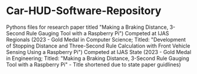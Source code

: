 # Car-HUD-Software-Repository
Pythons files for research paper titled "Making a Braking Distance, 3-Second Rule Gauging Tool with a Raspberry Pi")
Competed at IJAS Regionals (2023 - Gold Medal in Computer Science; Titled: "Development of Stopping Distance and Three-Second Rule Calculation with Front Vehicle Sensing Using a Raspberry Pi")
Competed at IJAS State (2023 - Gold Medal in Engineering; Titled: "Making a Braking Distance, 3-Second Rule Gauging Tool with a Raspberry Pi" - Title shortened due to state paper guidlines)
